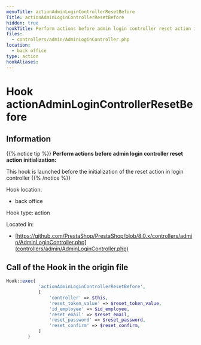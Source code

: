 ```yaml
---
menuTitle: actionAdminLoginControllerResetBefore
Title: actionAdminLoginControllerResetBefore
hidden: true
hookTitle: Perform actions before admin login controller reset action initialization
files:
  - controllers/admin/AdminLoginController.php
location:
  - back office
type: action
hookAliases:
---
```


# Hook actionAdminLoginControllerResetBefore

## Information

{{% notice tip %}}
**Perform actions before admin login controller reset action initialization:** 

This hook is launched before the initialization of the reset action in login controller
{{% /notice %}}

Hook location:
  - back office

Hook type: action

Located in: 
  - [https://github.com/PrestaShop/PrestaShop/blob/8.0.x/controllers/admin/AdminLoginController.php](controllers/admin/AdminLoginController.php)

## Call of the Hook in the origin file

```php
Hook::exec(
            'actionAdminLoginControllerResetBefore',
            [
                'controller' => $this,
                'reset_token_value' => $reset_token_value,
                'id_employee' => $id_employee,
                'reset_email' => $reset_email,
                'reset_password' => $reset_password,
                'reset_confirm' => $reset_confirm,
            ]
        )
```